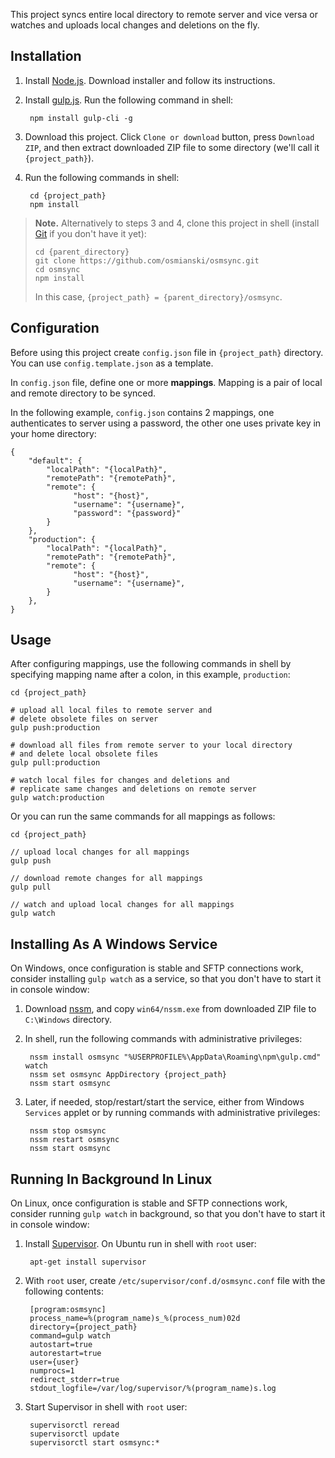 This project syncs entire local directory to remote server and vice versa or watches and uploads local changes and deletions on the fly.

## Installation

1. Install [Node.js](https://nodejs.org/en/). Download installer and follow its instructions. 
2. Install [gulp.js](https://gulpjs.com/). Run the following command in shell:

        npm install gulp-cli -g

3. Download this project. Click `Clone or download` button, press `Download ZIP`, and then extract downloaded ZIP file to some directory (we'll call it `{project_path}`).

4. Run the following commands in shell:

        cd {project_path}
        npm install

> **Note.** Alternatively to steps 3 and 4, clone this project in shell (install [Git](https://git-scm.com/) if you don't have it yet):
> 
>     cd {parent_directory}
>     git clone https://github.com/osmianski/osmsync.git
>     cd osmsync
>     npm install
>
> In this case, `{project_path} = {parent_directory}/osmsync`.

## Configuration

Before using this project create `config.json` file in `{project_path}` directory. You can use `config.template.json` as a template.

In `config.json` file, define one or more **mappings**. Mapping is a pair of local and remote directory to be synced.

In the following example, `config.json` contains 2 mappings, one authenticates to server using a password, the other one uses private key in your home directory:

    {
        "default": {
            "localPath": "{localPath}", 
            "remotePath": "{remotePath}", 
            "remote": {
                  "host": "{host}",
                  "username": "{username}",
                  "password": "{password}"
            }    
        },
        "production": {
            "localPath": "{localPath}", 
            "remotePath": "{remotePath}", 
            "remote": {
                  "host": "{host}",
                  "username": "{username}",
            }    
        },        
    }  
    
## Usage

After configuring mappings, use the following commands in shell by specifying mapping name after a colon, in this example, `production`:

    cd {project_path}
    
    # upload all local files to remote server and 
    # delete obsolete files on server 
    gulp push:production
    
    # download all files from remote server to your local directory 
    # and delete local obsolete files 
    gulp pull:production
        
    # watch local files for changes and deletions and 
    # replicate same changes and deletions on remote server
    gulp watch:production
        
Or you can run the same commands for all mappings as follows:         

    cd {project_path}
    
    // upload local changes for all mappings 
    gulp push
    
    // download remote changes for all mappings 
    gulp pull
        
    // watch and upload local changes for all mappings 
    gulp watch

## Installing As A Windows Service

On Windows, once configuration is stable and SFTP connections work, consider installing `gulp watch` as a service, so that you don't have to start it in console window:

1. Download [nssm](https://nssm.cc/download), and copy `win64/nssm.exe` from downloaded ZIP file to `C:\Windows` directory.

2. In shell, run the following commands with administrative privileges:

        nssm install osmsync "%USERPROFILE%\AppData\Roaming\npm\gulp.cmd" watch
        nssm set osmsync AppDirectory {project_path}
        nssm start osmsync 
        
3. Later, if needed, stop/restart/start the service, either from Windows `Services` applet or by running commands with administrative privileges:

        nssm stop osmsync
        nssm restart osmsync
        nssm start osmsync
        
## Running In Background In Linux

On Linux, once configuration is stable and SFTP connections work, consider running `gulp watch` in background, so that you don't have to start it in console window:
                
1. Install [Supervisor](http://supervisord.org/). On Ubuntu run in shell with `root` user:

        apt-get install supervisor
        
2. With `root` user, create `/etc/supervisor/conf.d/osmsync.conf` file with the following contents:

        [program:osmsync]
        process_name=%(program_name)s_%(process_num)02d
        directory={project_path}
        command=gulp watch
        autostart=true
        autorestart=true
        user={user}
        numprocs=1
        redirect_stderr=true
        stdout_logfile=/var/log/supervisor/%(program_name)s.log          
        
3. Start Supervisor in shell with `root` user:                     

        supervisorctl reread
        supervisorctl update
        supervisorctl start osmsync:*